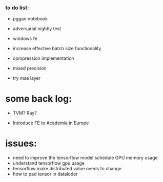 
### to do list:
* pggan notebook
* adversarial nightly test
* windows fe


* increase effective batch size functionality
* compression implementation
* mixed precision
* try mse layer

# some back log:
* TVM? Ray?

* Introduce FE to Academia in Europe


# issues:
* need to improve the tensorflow model schedule GPU memory usage
* understand tensorflow gpu usage
* tensorflow make distributed value needs to change
* how to pad tensor in dataloder
